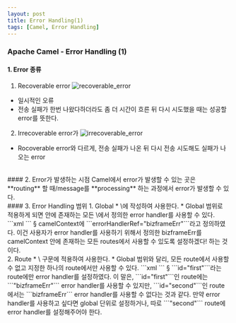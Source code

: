 ```yaml
---
layout: post
title: Error Handling(1)
tags: [Camel, Error Handling]
---
```



### Apache Camel - Error Handling (1)

#### 1. Error 종류
1. Recoverable error
![recoverable_error](torpedocorp.github.io/_posts/recoverable_error.png)
* 일시적인 오류
* 전송 실패가 한번 나왔다하더라도 좀 더 시간이 흐른 뒤 다시 시도했을 때는 성공할 error를 뜻한다.

2. Irrecoverable error가
![irrecoverable_error](torpedocorp.github.io/_posts/irrecoverable_error.png)
* Rocoverable error와 다르게, 전송 실패가 나온 뒤 다시 전송 시도해도 실패가 나오는 error

<br/>
#### 2. Error가 발생하는 시점
Camel에서 error가 발생할 수 있는 곳은 **routing** 할 때/message를 **processing** 하는 과정에서 error가 발생할 수 있다.

<br/>
#### 3. Error Handling 범위
1. Global
* \<camelContext>에 작성하여 사용한다.
* Global 범위로 적용하게 되면 <camelContext> 안에 존재하는 모든 \<route>에서 정의한 error handler를 사용할 수 있다.
```xml
<camelContext xmlns="http://camel.apache.org/schema/spring" errorHandlerRef="bizframeErr">
  <errorHandler id="bizframeErr" type="DefaultErrorHandler">
    <redeliveryPolicy maximumRedeliveries="3" retryAttemptedLogLevel="WARN" />
  </errorHandler>

  <route>
    <from uri="file:d:/camel/src?delay=2000" />
    <to uri="file://d:/camel/output" />
  </route>
</camelContext>
```
§ camelContext에 ```errorHandlerRef="bizframeErr"```라고 정의하였다. 이건 사용자가 error handler를 사용하기 위해서 정의한 bizframeErr를 camelContext 안에 존재하는 모든 routes에서 사용할 수 있도록 설정하겠다! 하는 것이다.
<br/>
2. Route
* \<route> 구문에 적용하여 사용한다.
* Global 범위와 달리, 모든 route에서 사용할 수 없고 지정한 하나의 route에서만 사용할 수 있다.
```xml
<camelContext xmlns="http://camel.apache.org/schema/spring" errorHandlerRef="bizframeErr">
  <errorHandler id="bizframeErr" type="DefaultErrorHandler">
  </errorHandler>

  <route id="first" errorHandlerRef="bizframeErr">
    <from uri="file:d:/camel/src?delay=2000" />
    <to uri="file://d:/camel/output" />
  </route>

  <route id="second">
    <from uri="file:d:/camel/input/src?delay=2000"/>
    <to uri="http://localhost:10040/myService/" />
  </route>
</camelContext>
```
§ ```id="first"```라는 route에만 error handler를 설정하였다. 이 말은,  ```id="first"```인 route에는 ```"bizframeErr"``` error handler를 사용할 수 있지만, ```id="second"```인 route에서는 ```bizframeErr``` error handler를 사용할 수 없다는 것과 같다. 만약 error handler를 사용하고 싶다면 global 단위로 설정하거나, 따로 ```"second"``` route에 error handler를 설정해주어야 한다.
